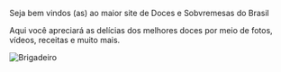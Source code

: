 Seja bem vindos (as) ao maior site de Doces e Sobvremesas do Brasil

Aqui você apreciará as delícias dos melhores doces por meio de fotos, vídeos, receitas e muito mais.

![Brigadeiro](https://cdn.panelinha.com.br/receita/958014000000-Brigadeiro.jpg)

